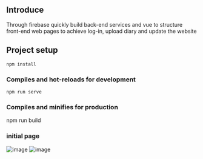 ## Introduce
Through firebase quickly build back-end services and vue to structure front-end web pages to achieve log-in, upload diary and update the website


## Project setup

```
npm install
```

### Compiles and hot-reloads for development

```
npm run serve
```

### Compiles and minifies for production

npm run build

### initial page
![image](https://github.com/Neura-Shadow/Vue/blob/main/Desktop.gif) 
![image](https://github.com/Neura-Shadow/Vue/blob/main/mobile.gif)

